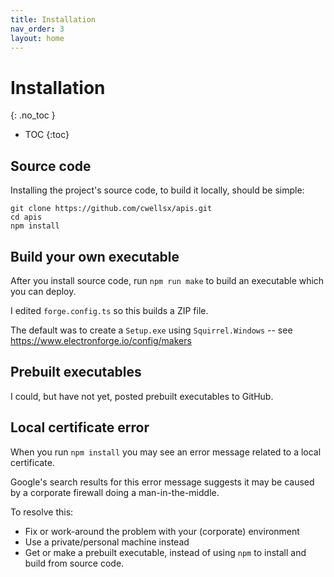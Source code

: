 ```yaml
---
title: Installation
nav_order: 3
layout: home
---
```


# Installation
{: .no_toc }

- TOC
{:toc}

<!-- - [Source code](#source-code)
- [Build your own executable](#build-your-own-executable)
- [Prebuilt executables](#prebuilt-executables)
- [Local certificate error](#local-certificate-error) -->

## Source code

Installing the project's source code, to build it locally, should be simple:

```
git clone https://github.com/cwellsx/apis.git
cd apis
npm install
```

## Build your own executable

After you install source code, run `npm run make` to build an executable which you can deploy.

I edited `forge.config.ts` so this builds a ZIP file.

The default was to create a `Setup.exe` using `Squirrel.Windows` -- see https://www.electronforge.io/config/makers

## Prebuilt executables

I could, but have not yet, posted prebuilt executables to GitHub.

## Local certificate error

When you run `npm install` you may see an error message related to a local certificate.

Google's search results for this error message suggests it may be caused by a corporate firewall
doing a man-in-the-middle.

To resolve this:

- Fix or work-around the problem with your (corporate) environment
- Use a private/personal machine instead
- Get or make a prebuilt executable, instead of using `npm` to install and build from source code.
